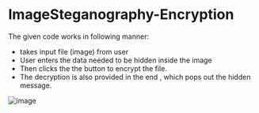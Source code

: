 # ImageSteganography-Encryption

The given code works in following manner:
- takes input file (image) from user
- User enters the data needed to be hidden inside the image
- Then clicks the the button to encrypt the file.
- The decryption is also provided in the end , which pops out the hidden message.

![image](https://github.com/Divyaprem/ImageSteganography-Encryption/assets/71054339/e6ed8f25-3253-4bac-a62d-88a4e892674c)

